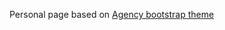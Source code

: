 Personal page based on [Agency bootstrap theme ](https://startbootstrap.com/template-overviews/agency/)
